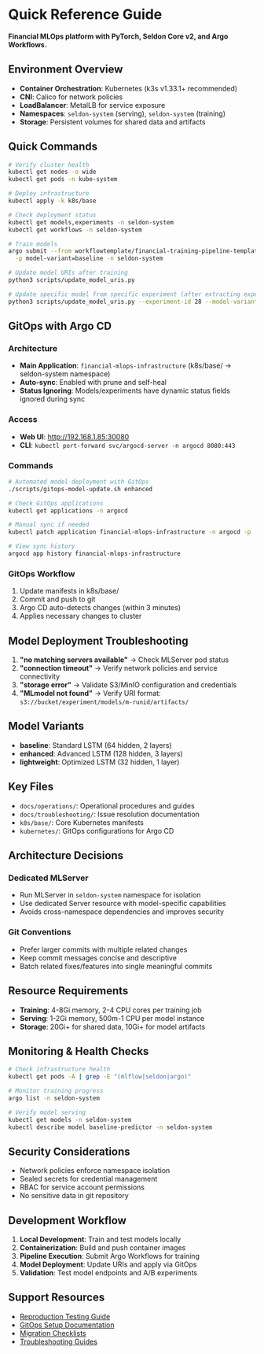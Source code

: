 # Quick Reference Guide

**Financial MLOps platform with PyTorch, Seldon Core v2, and Argo Workflows.**

## Environment Overview

- **Container Orchestration**: Kubernetes (k3s v1.33.1+ recommended)
- **CNI**: Calico for network policies
- **LoadBalancer**: MetalLB for service exposure
- **Namespaces**: `seldon-system` (serving), `seldon-system` (training)
- **Storage**: Persistent volumes for shared data and artifacts

## Quick Commands

```bash
# Verify cluster health
kubectl get nodes -o wide
kubectl get pods -n kube-system

# Deploy infrastructure
kubectl apply -k k8s/base

# Check deployment status
kubectl get models,experiments -n seldon-system
kubectl get workflows -n seldon-system

# Train models
argo submit --from workflowtemplate/financial-training-pipeline-template \
  -p model-variant=baseline -n seldon-system

# Update model URIs after training
python3 scripts/update_model_uris.py

# Update specific model from specific experiment (after extracting experiment ID from Argo logs)
python3 scripts/update_model_uris.py --experiment-id 28 --model-variant baseline
```

## GitOps with Argo CD

### Architecture
- **Main Application**: `financial-mlops-infrastructure` (k8s/base/ → seldon-system namespace)
- **Auto-sync**: Enabled with prune and self-heal
- **Status Ignoring**: Models/experiments have dynamic status fields ignored during sync

### Access
- **Web UI**: http://192.168.1.85:30080
- **CLI**: `kubectl port-forward svc/argocd-server -n argocd 8080:443`

### Commands
```bash
# Automated model deployment with GitOps
./scripts/gitops-model-update.sh enhanced

# Check GitOps applications
kubectl get applications -n argocd

# Manual sync if needed
kubectl patch application financial-mlops-infrastructure -n argocd -p '{"operation":{"sync":{}}}' --type=merge

# View sync history
argocd app history financial-mlops-infrastructure
```

### GitOps Workflow
1. Update manifests in k8s/base/
2. Commit and push to git
3. Argo CD auto-detects changes (within 3 minutes)
4. Applies necessary changes to cluster

## Model Deployment Troubleshooting

1. **"no matching servers available"** → Check MLServer pod status
2. **"connection timeout"** → Verify network policies and service connectivity
3. **"storage error"** → Validate S3/MinIO configuration and credentials
4. **"MLmodel not found"** → Verify URI format: `s3://bucket/experiment/models/m-runid/artifacts/`

## Model Variants

- **baseline**: Standard LSTM (64 hidden, 2 layers)
- **enhanced**: Advanced LSTM (128 hidden, 3 layers) 
- **lightweight**: Optimized LSTM (32 hidden, 1 layer)

## Key Files

- `docs/operations/`: Operational procedures and guides
- `docs/troubleshooting/`: Issue resolution documentation
- `k8s/base/`: Core Kubernetes manifests
- `kubernetes/`: GitOps configurations for Argo CD

## Architecture Decisions

### Dedicated MLServer
- Run MLServer in `seldon-system` namespace for isolation
- Use dedicated Server resource with model-specific capabilities
- Avoids cross-namespace dependencies and improves security

### Git Conventions
- Prefer larger commits with multiple related changes
- Keep commit messages concise and descriptive
- Batch related fixes/features into single meaningful commits

## Resource Requirements

- **Training**: 4-8Gi memory, 2-4 CPU cores per training job
- **Serving**: 1-2Gi memory, 500m-1 CPU per model instance
- **Storage**: 20Gi+ for shared data, 10Gi+ for model artifacts

## Monitoring & Health Checks

```bash
# Check infrastructure health
kubectl get pods -A | grep -E "(mlflow|seldon|argo)"

# Monitor training progress  
argo list -n seldon-system

# Verify model serving
kubectl get models -n seldon-system
kubectl describe model baseline-predictor -n seldon-system
```

## Security Considerations

- Network policies enforce namespace isolation
- Sealed secrets for credential management
- RBAC for service account permissions
- No sensitive data in git repository

## Development Workflow

1. **Local Development**: Train and test models locally
2. **Containerization**: Build and push container images
3. **Pipeline Execution**: Submit Argo Workflows for training
4. **Model Deployment**: Update URIs and apply via GitOps
5. **Validation**: Test model endpoints and A/B experiments

## Support Resources

- [Reproduction Testing Guide](reproduction-testing.md)
- [GitOps Setup Documentation](gitops-setup.md)
- [Migration Checklists](../migration/)
- [Troubleshooting Guides](../troubleshooting/)